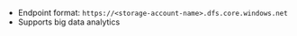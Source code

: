 - Endpoint format: `https://<storage-account-name>.dfs.core.windows.net`
- Supports big data analytics